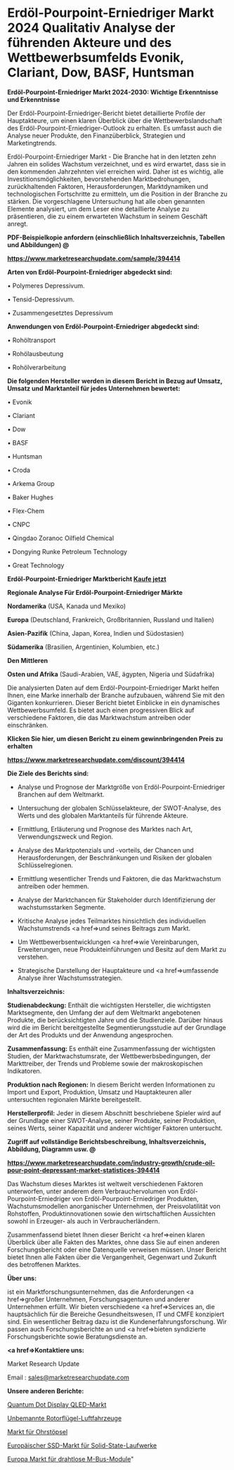 # Erdöl-Pourpoint-Erniedriger Markt 2024 Qualitativ Analyse der führenden Akteure und des Wettbewerbsumfelds Evonik, Clariant, Dow, BASF, Huntsman

<strong>Erdöl-Pourpoint-Erniedriger Markt 2024-2030: Wichtige Erkenntnisse und Erkenntnisse</strong>

Der Erdöl-Pourpoint-Erniedriger-Bericht bietet detaillierte Profile der Hauptakteure, um einen klaren Überblick über die Wettbewerbslandschaft des Erdöl-Pourpoint-Erniedriger-Outlook zu erhalten. Es umfasst auch die Analyse neuer Produkte, den Finanzüberblick, Strategien und Marketingtrends.

Erdöl-Pourpoint-Erniedriger Markt - Die Branche hat in den letzten zehn Jahren ein solides Wachstum verzeichnet, und es wird erwartet, dass sie in den kommenden Jahrzehnten viel erreichen wird. Daher ist es wichtig, alle Investitionsmöglichkeiten, bevorstehenden Marktbedrohungen, zurückhaltenden Faktoren, Herausforderungen, Marktdynamiken und technologischen Fortschritte zu ermitteln, um die Position in der Branche zu stärken. Die vorgeschlagene Untersuchung hat alle oben genannten Elemente analysiert, um dem Leser eine detaillierte Analyse zu präsentieren, die zu einem erwarteten Wachstum in seinem Geschäft anregt.



<strong><b>PDF-Beispielkopie anfordern (einschließlich Inhaltsverzeichnis, Tabellen und Abbildungen) @ </b></strong>

<strong><a href=https://www.marketresearchupdate.com/sample/394414>

<strong>https://www.marketresearchupdate.com/sample/394414</u></a></strong></strong>



<strong>Arten von Erdöl-Pourpoint-Erniedriger abgedeckt sind:</strong>

• Polymeres Depressivum.

• Tensid-Depressivum.

• Zusammengesetztes Depressivum



<strong>Anwendungen von Erdöl-Pourpoint-Erniedriger abgedeckt sind:</strong>

• Rohöltransport

• Rohölausbeutung

• Rohölverarbeitung



<strong>Die folgenden Hersteller werden in diesem Bericht in Bezug auf Umsatz, Umsatz und Marktanteil für jedes Unternehmen bewertet:</strong>

• Evonik

• Clariant

• Dow

• BASF

• Huntsman

• Croda

• Arkema Group

• Baker Hughes

• Flex-Chem

• CNPC

• Qingdao Zoranoc Oilfield Chemical

• Dongying Runke Petroleum Technology

• Great Technology



<strong>Erdöl-Pourpoint-Erniedriger Marktbericht <a href=https://www.marketresearchupdate.com/buynow/394414>Kaufe jetzt</a></strong>



<strong>Regionale Analyse Für Erdöl-Pourpoint-Erniedriger Märkte</strong>



<strong>Nordamerika</strong> (USA, Kanada und Mexiko)



<strong>Europa</strong> (Deutschland, Frankreich, Großbritannien, Russland und Italien)



<strong>Asien-Pazifik</strong> (China, Japan, Korea, Indien und Südostasien)



<strong>Südamerika</strong> (Brasilien, Argentinien, Kolumbien, etc.)



<strong>Den Mittleren</strong> 

<strong>Osten und Afrika</strong> (Saudi-Arabien, VAE, ägypten, Nigeria und Südafrika)

Die analysierten Daten auf dem Erdöl-Pourpoint-Erniedriger Markt helfen Ihnen, eine Marke innerhalb der Branche aufzubauen, während Sie mit den Giganten konkurrieren. Dieser Bericht bietet Einblicke in ein dynamisches Wettbewerbsumfeld. Es bietet auch einen progressiven Blick auf verschiedene Faktoren, die das Marktwachstum antreiben oder einschränken.



<strong>Klicken Sie hier, um diesen Bericht zu einem gewinnbringenden Preis zu erhalten
</strong>

<strong><a href=https://www.marketresearchupdate.com/discount/394414>https://www.marketresearchupdate.com/discount/394414</b></u></strong></a>



<strong>Die Ziele des Berichts sind:</strong>

- Analyse und Prognose der Marktgröße von Erdöl-Pourpoint-Erniedriger Branchen auf dem Weltmarkt.

- Untersuchung der globalen Schlüsselakteure, der SWOT-Analyse, des Werts und des globalen Marktanteils für führende Akteure.

- Ermittlung, Erläuterung und Prognose des Marktes nach Art, Verwendungszweck und Region.

- Analyse des Marktpotenzials und -vorteils, der Chancen und Herausforderungen, der Beschränkungen und Risiken der globalen Schlüsselregionen.

- Ermittlung wesentlicher Trends und Faktoren, die das Marktwachstum antreiben oder hemmen.

- Analyse der Marktchancen für Stakeholder durch Identifizierung der wachstumsstarken Segmente.

- Kritische Analyse jedes Teilmarktes hinsichtlich des individuellen Wachstumstrends <a href=>und</a> seines Beitrags zum Markt.

- Um Wettbewerbsentwicklungen <a href=>wie</a> Vereinbarungen, Erweiterungen, neue Produkteinführungen und Besitz auf dem Markt zu verstehen.

- Strategische Darstellung der Hauptakteure und <a href=>umfas</a>sende Analyse ihrer Wachstumsstrategien.



<strong>Inhaltsverzeichnis:</strong>



<strong>Studienabdeckung:</strong> Enthält die wichtigsten Hersteller, die wichtigsten Marktsegmente, den Umfang der auf dem Weltmarkt angebotenen Produkte, die berücksichtigten Jahre und die Studienziele. Darüber hinaus wird die im Bericht bereitgestellte Segmentierungsstudie auf der Grundlage der Art des Produkts und der Anwendung angesprochen.



<strong>Zusammenfassung:</strong> Es enthält eine Zusammenfassung der wichtigsten Studien, der Marktwachstumsrate, der Wettbewerbsbedingungen, der Markttreiber, der Trends und Probleme sowie der makroskopischen Indikatoren.



<strong>Produktion nach Regionen:</strong> In diesem Bericht werden Informationen zu Import und Export, Produktion, Umsatz und Hauptakteuren aller untersuchten regionalen Märkte bereitgestellt.



<strong>Herstellerprofil:</strong> Jeder in diesem Abschnitt beschriebene Spieler wird auf der Grundlage einer SWOT-Analyse, seiner Produkte, seiner Produktion, seines Werts, seiner Kapazität und anderer wichtiger Faktoren untersucht.



<strong><b>Zugriff auf vollständige Berichtsbeschreibung, Inhaltsverzeichnis, Abbildung, Diagramm usw. @ </b></strong>

<strong><a href=https://www.marketresearchupdate.com/industry-growth/crude-oil-pour-point-depressant-market-statistices-394414>https://www.marketresearchupdate.com/industry-growth/crude-oil-pour-point-depressant-market-statistices-394414</a></strong>

Das Wachstum dieses Marktes ist weltweit verschiedenen Faktoren unterworfen, unter anderem dem Verbrauchervolumen von Erdöl-Pourpoint-Erniedriger von Erdöl-Pourpoint-Erniedriger Produkten, Wachstumsmodellen anorganischer Unternehmen, der Preisvolatilität von Rohstoffen, Produktinnovationen sowie den wirtschaftlichen Aussichten sowohl in Erzeuger- als auch in Verbraucherländern.

Zusammenfassend bietet Ihnen dieser Bericht <a href=>einen</a> klaren Überblick über alle Fakten des Marktes, ohne dass Sie auf einen anderen Forschungsbericht oder eine Datenquelle verweisen müssen. Unser Bericht bietet Ihnen alle Fakten über die Vergangenheit, Gegenwart und Zukunft des betroffenen Marktes.



<strong>Über uns:</strong>

 ist ein Marktforschungsunternehmen, das die Anforderungen <a href=>großer</a> Unternehmen, Forschungsagenturen und anderer Unternehmen erfüllt. Wir bieten verschiedene <a href=>Services</a> an, die hauptsächlich für die Bereiche Gesundheitswesen, IT und CMFE konzipiert sind. Ein wesentlicher Beitrag dazu ist die Kundenerfahrungsforschung. Wir passen auch Forschungsberichte an und <a href=>bieten</a> syndizierte Forschungsberichte sowie Beratungsdienste an.



<strong><a href=>Kontaktiere uns:</a></strong>

Market Research Update

Email : sales@marketresearchupdate.com



<strong>Unsere anderen Berichte:</strong>

<a href=https://www.linkedin.com/pulse/quantum-dot-display-qled-market-2023-2029-in-depth-report>Quantum Dot Display QLED-Markt</a>

<a href=https://www.linkedin.com/pulse/rotor-wing-unmanned-aerial-vehicles>Unbemannte Rotorflügel-Luftfahrzeuge</a>

<a href=https://www.linkedin.com/pulse/earplug-market-analysis-segment-region-growth>Markt für Ohrstöpsel</a>

<a href=https://www.linkedin.com/pulse/europe-solid-state-drives-ssds-market-trends>Europäischer SSD-Markt für Solid-State-Laufwerke</a>

<a href=https://www.linkedin.com/pulse/europe-wireless-m-bus-module-market-growing>Europa Markt für drahtlose M-Bus-Module</a>"
